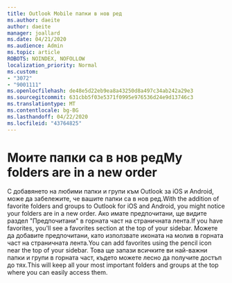 ```yaml
---
title: Outlook Mobile папки в нов ред
ms.author: daeite
author: daeite
manager: joallard
ms.date: 04/21/2020
ms.audience: Admin
ms.topic: article
ROBOTS: NOINDEX, NOFOLLOW
localization_priority: Normal
ms.custom:
- "3072"
- "9001111"
ms.openlocfilehash: de48e5d22eb9ea8a43250d8a497c34ab242a29e3
ms.sourcegitcommit: 631cbb5f03e5371f0995e976536d24e9d13746c3
ms.translationtype: MT
ms.contentlocale: bg-BG
ms.lasthandoff: 04/22/2020
ms.locfileid: "43764825"
---
```

# <a name="my-folders-are-in-a-new-order"></a><span data-ttu-id="f6f7b-102">Моите папки са в нов ред</span><span class="sxs-lookup"><span data-stu-id="f6f7b-102">My folders are in a new order</span></span>

<span data-ttu-id="f6f7b-103">С добавянето на любими папки и групи към Outlook за iOS и Android, може да забележите, че вашите папки са в нов ред.</span><span class="sxs-lookup"><span data-stu-id="f6f7b-103">With the addition of favorite folders and groups to Outlook for iOS and Android, you might notice your folders are in a new order.</span></span> <span data-ttu-id="f6f7b-104">Ако имате предпочитани, ще видите раздел "Предпочитани" в горната част на страничната лента.</span><span class="sxs-lookup"><span data-stu-id="f6f7b-104">If you have favorites, you'll see a favorites section at the top of your sidebar.</span></span> <span data-ttu-id="f6f7b-105">Можете да добавите предпочитани, като използвате иконата на молив в горната част на страничната лента.</span><span class="sxs-lookup"><span data-stu-id="f6f7b-105">You can add favorites using the pencil icon near the top of your sidebar.</span></span> <span data-ttu-id="f6f7b-106">Това ще запази всичките ви най-важни папки и групи в горната част, където можете лесно да получите достъп до тях.</span><span class="sxs-lookup"><span data-stu-id="f6f7b-106">This will keep all your most important folders and groups at the top where you can easily access them.</span></span>